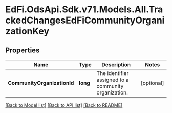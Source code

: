 # EdFi.OdsApi.Sdk.v71.Models.All.TrackedChangesEdFiCommunityOrganizationKey

## Properties

Name | Type | Description | Notes
------------ | ------------- | ------------- | -------------
**CommunityOrganizationId** | **long** | The identifier assigned to a community organization. | [optional] 

[[Back to Model list]](../README.md#documentation-for-models) [[Back to API list]](../README.md#documentation-for-api-endpoints) [[Back to README]](../README.md)


